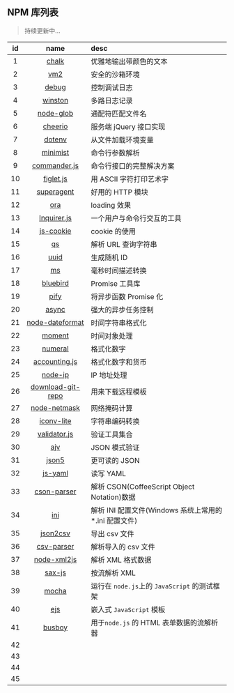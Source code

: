 ## NPM 库列表

> 持续更新中...

| id  |                                 name                                 | desc                                                    |
| :-: | :------------------------------------------------------------------: | :------------------------------------------------------ |
|  1  |               [chalk](https://github.com/chalk/chalk)                | 优雅地输出带颜色的文本                                  |
|  2  |              [vm2](https://github.com/patriksimek/vm2)               | 安全的沙箱环境                                          |
|  3  |            [debug](https://github.com/visionmedia/debug)             | 控制调试日志                                            |
|  4  |           [winston](https://github.com/winstonjs/winston)            | 多路日志记录                                            |
|  5  |           [node-glob](https://github.com/isaacs/node-glob)           | 通配符匹配文件名                                        |
|  6  |           [cheerio](https://github.com/cheeriojs/cheerio)            | 服务端 jQuery 接口实现                                  |
|  7  |             [dotenv](https://github.com/motdotla/dotenv)             | 从文件加载环境变量                                      |
|  8  |           [minimist](https://github.com/substack/minimist)           | 命令行参数解析                                          |
|  9  |          [commander.js](https://github.com/tj/commander.js)          | 命令行接口的完整解决方案                                |
| 10  |          [figlet.js](https://github.com/patorjk/figlet.js)           | 用 ASCII 字符打印艺术字                                 |
| 11  |       [superagent](https://github.com/visionmedia/superagent)        | 好用的 HTTP 模块                                        |
| 12  |              [ora](https://github.com/sindresorhus/ora)              | loading 效果                                            |
| 13  |       [Inquirer.js](https://github.com/SBoudrias/Inquirer.js)        | 一个用户与命令行交互的工具                              |
| 14  |         [js-cookie](https://github.com/js-cookie/js-cookie)          | cookie 的使用                                           |
| 15  |                  [qs](https://github.com/ljharb/qs)                  | 解析 URL 查询字符串                                     |
| 16  |                [uuid](https://github.com/uuidjs/uuid)                | 生成随机 ID                                             |
| 17  |                   [ms](https://github.com/zeit/ms)                   | 毫秒时间描述转换                                        |
| 18  |         [bluebird](https://github.com/petkaantonov/bluebird)         | Promise 工具库                                          |
| 19  |             [pify](https://github.com/sindresorhus/pify)             | 将异步函数 Promise 化                                   |
| 20  |               [async](https://github.com/caolan/async)               | 强大的异步任务控制                                      |
| 21  |    [node-dateformat](https://github.com/felixge/node-dateformat)     | 时间字符串格式化                                        |
| 22  |              [moment](https://github.com/moment/moment)              | 时间对象处理                                            |
| 23  |         [numeral](https://github.com/adamwdraper/Numeral-js)         | 格式化数字                                              |
| 24  | [accounting.js](https://github.com/openexchangerates/accounting.js)  | 格式化数字和货币                                        |
| 25  |            [node-ip](https://github.com/indutny/node-ip)             | IP 地址处理                                             |
| 26  | [download-git-repo](https://www.npmjs.com/package/download-git-repo) | 用来下载远程模板                                        |
| 27  |          [node-netmask](https://github.com/rs/node-netmask)          | 网络掩码计算                                            |
| 28  |        [iconv-lite](https://github.com/ashtuchkin/iconv-lite)        | 字符串编码转换                                          |
| 29  |     [validator.js](https://github.com/validatorjs/validator.js)      | 验证工具集合                                            |
| 30  |              [ajv](https://github.com/epoberezkin/ajv)               | JSON 模式验证                                           |
| 31  |               [json5](https://github.com/json5/json5)                | 更可读的 JSON                                           |
| 32  |             [js-yaml](https://github.com/nodeca/js-yaml)             | 读写 YAML                                               |
| 33  |        [cson-parser](https://github.com/groupon/cson-parser)         | 解析 CSON(CoffeeScript Object Notation)数据             |
| 34  |                  [ini](https://github.com/npm/ini)                   | 解析 INI 配置文件(Windows 系统上常用的 \*.ini 配置文件) |
| 35  |           [json2csv](https://github.com/zemirco/json2csv)            | 导出 csv 文件                                           |
| 36  |        [csv-parser](https://github.com/mafintosh/csv-parser)         | 解析导入的 csv 文件                                     |
| 37  |   [node-xml2js](https://github.com/Leonidas-from-XIV/node-xml2js)    | 解析 XML 格式数据                                       |
| 38  |              [sax-js](https://github.com/isaacs/sax-js)              | 按流解析 XML                                            |
| 39  |              [mocha](https://github.com/mochajs/mocha)               | 运行在 `node.js`上的 `JavaScript` 的测试框架            |
| 40  |                  [ejs](https://github.com/mde/ejs)                   | 嵌入式 `JavaScript` 模板                                |
| 41  |              [busboy](https://github.com/mscdex/busboy)              | 用于`node.js` 的 HTML 表单数据的流解析器                |
| 42  |                                                                      |                                                         |
| 43  |                                                                      |                                                         |
| 44  |                                                                      |                                                         |
| 45  |                                                                      |                                                         |
